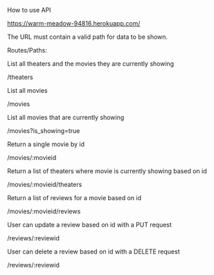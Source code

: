 How to use API

https://warm-meadow-94816.herokuapp.com/

The URL must contain a valid path for data to be shown.

Routes/Paths:

List all theaters and the movies they are currently showing

/theaters

List all movies

/movies

List all movies that are currently showing

/movies?is_showing=true

Return a single movie by id

/movies/:movieid

Return a list of theaters where movie is currently showing based on id

/movies/:movieid/theaters

Return a list of reviews for a movie based on id

/movies/:movieid/reviews

User can update a review based on id with a PUT request

/reviews/:reviewid

User can delete a review based on id with a DELETE request

/reviews/:reviewid
